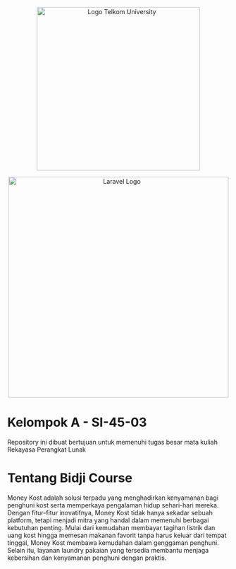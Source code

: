 <p align="center"><img src="https://telkomuniversity.ac.id/wp-content/uploads/2019/03/Logo-Telkom-University-png-3430x1174.png" width="370" alt="Logo Telkom University"></p>
<p align="center"><img src="https://raw.githubusercontent.com/laravel/art/master/logo-lockup/5%20SVG/2%20CMYK/1%20Full%20Color/laravel-logolockup-cmyk-red.svg" width="500" alt="Laravel Logo"></p>

# Kelompok A - SI-45-03

Repository ini dibuat bertujuan untuk memenuhi tugas besar mata kuliah Rekayasa Perangkat Lunak

# Tentang Bidji Course

Money Kost adalah solusi terpadu yang menghadirkan kenyamanan bagi penghuni kost serta memperkaya pengalaman hidup sehari-hari mereka. Dengan fitur-fitur inovatifnya, Money Kost tidak hanya sekadar sebuah platform, tetapi menjadi mitra yang handal dalam memenuhi berbagai kebutuhan penting. Mulai dari kemudahan membayar tagihan listrik dan uang kost hingga memesan makanan favorit tanpa harus keluar dari tempat tinggal, Money Kost membawa kemudahan dalam genggaman penghuni. Selain itu, layanan laundry pakaian yang tersedia membantu menjaga kebersihan dan kenyamanan penghuni dengan praktis. 
